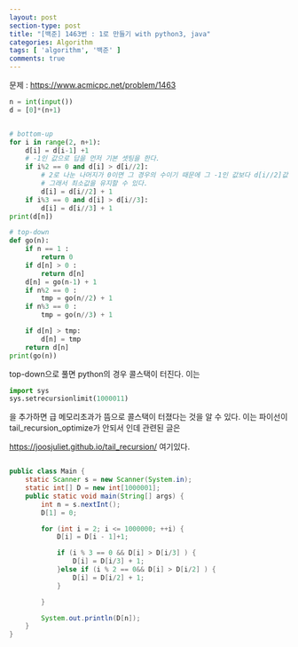 ```yaml
---
layout: post
section-type: post
title: "[백준] 1463번 : 1로 만들기 with python3, java"
categories: Algorithm
tags: [ 'algorithm', '백준' ]
comments: true
---
```


문제 :
https://www.acmicpc.net/problem/1463

``` python
n = int(input())
d = [0]*(n+1)


# bottom-up
for i in range(2, n+1):
    d[i] = d[i-1] +1
    # -1인 값으로 답을 먼저 기본 셋팅을 한다.
    if i%2 == 0 and d[i] > d[i//2]:
        # 2로 나눈 나머지가 0이면 그 경우의 수이기 때문에 그 -1인 값보다 d[i//2]값이 더 작으면 거기서 가져와서 넣는 것이다.
        # 그래서 최소값을 유지할 수 있다.
        d[i] = d[i//2] + 1
    if i%3 == 0 and d[i] > d[i//3]:
        d[i] = d[i//3] + 1
print(d[n])

# top-down
def go(n):
    if n == 1 :
        return 0
    if d[n] > 0 :
        return d[n]
    d[n] = go(n-1) + 1
    if n%2 == 0 :
        tmp = go(n//2) + 1
    if n%3 == 0 :
        tmp = go(n//3) + 1

    if d[n] > tmp:
        d[n] = tmp
    return d[n]
print(go(n))
```

top-down으로 풀면 python의 경우 콜스택이 터진다.
이는
``` python
import sys
sys.setrecursionlimit(1000011)
```
을 추가하면 급 메모리초과가 뜸으로 콜스택이 터졌다는 것을 알 수 있다.
이는 파이선이 tail_recursion_optimize가 안되서 인데
관련된 글은

https://joosjuliet.github.io/tail_recursion/
여기있다.


``` java

public class Main {
    static Scanner s = new Scanner(System.in);
    static int[] D = new int[1000001];
    public static void main(String[] args) {
        int n = s.nextInt();
        D[1] = 0;

        for (int i = 2; i <= 1000000; ++i) {
            D[i] = D[i - 1]+1;

            if (i % 3 == 0 && D[i] > D[i/3] ) {
                D[i] = D[i/3] + 1;
            }else if (i % 2 == 0&& D[i] > D[i/2] ) {
                D[i] = D[i/2] + 1;
            }

        }

        System.out.println(D[n]);
    }
}
```
